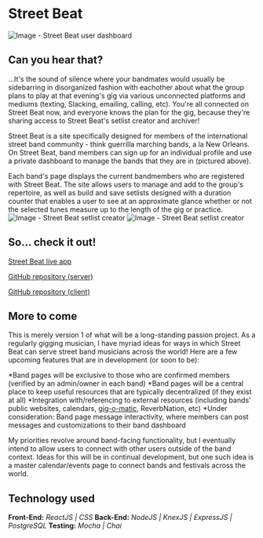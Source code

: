 # Street Beat

![Image - Street Beat user dashboard](https://photos.app.goo.gl/2USUryWjFqEXkQc28)

## Can you hear that?

...It's the sound of silence where your bandmates would usually be sidebarring in disorganized fashion with eachother about what the group plans to play at that evening's gig via various unconnected platforms 
and mediums (texting, Slacking, emailing, calling, etc). You're all connected on Street Beat now, and everyone knows the plan for the gig, because they're sharing access to Street Beat's setlist creator and archiver!

Street Beat is a site specifically designed for members of the international street band community - think guerrilla marching bands, a la New Orleans. On Street Beat, band members can sign up for an individual profile and use a private dashboard to manage the bands that they are in (pictured above).  

Each band's page displays the current bandmembers who are registered with Street Beat. The site allows users to manage and add to the group's repertoire, as well as build and save setlists designed with a duration counter that enables a user to see at an approximate glance whether or not the selected tunes measure up to the length of the gig or practice.
![Image - Street Beat setlist creator](https://photos.app.goo.gl/5JaFo827rvweUQWA7) ![Image - Street Beat setlist creator](https://photos.app.goo.gl/aGrXXAW7euccoFp2A)

## So... check it out!

[Street Beat live app](https://street-beat-client.now.sh/ "Street Beat")

[GitHub repository (server)](https://github.com/thinkful-ei-iguana/maggie-fs-capstone-server "Street Beat server repo")

[GitHub repository (client)](https://github.com/thinkful-ei-iguana/maggie-fs-capstone-client "Street Beat client repo")

## More to come

This is merely version 1 of what will be a long-standing passion project. As a regularly gigging musician, I have myriad ideas for ways in which Street Beat can serve street band musicians across the world! Here are a few upcoming features that are in development (or soon to be):

*Band pages will be exclusive to those who are confirmed members (verified by an admin/owner in each band)
*Band pages will be a central place to keep useful resources that are typically decentralized (if they exist at all)
*Integration with/referencing to external resources (including bands' public websites, calendars, [gig-o-matic](https://gig-o-matic.appspot.com/ "The Gig-o"), ReverbNation, etc)
*Under consideration: Band page message interactivity, where members can post messages and customizations to their band dashboard

My priorities revolve around band-facing functionality, but I eventually intend to allow users to connect with other users outside of the band context. Ideas for this will be in continual development, but one such idea is a master calendar/events page to connect bands and festivals across the world.

## Technology used

**Front-End:** *ReactJS | CSS*
**Back-End:** *NodeJS | KnexJS | ExpressJS | PostgreSQL*
**Testing:** *Mocha | Chai*
